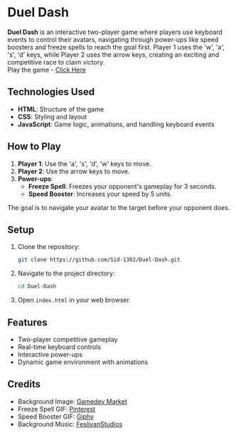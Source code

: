 # Duel Dash

**Duel Dash** is an interactive two-player game where players use keyboard events to control their avatars, navigating through power-ups like speed boosters and freeze spells to reach the goal first. Player 1 uses the 'w', 'a', 's', 'd' keys, while Player 2 uses the arrow keys, creating an exciting and competitive race to claim victory. <br/>
Play the game - [Click Here](https://sid-1302.github.io/Duel-Dash/)

## Technologies Used

- **HTML**: Structure of the game
- **CSS**: Styling and layout
- **JavaScript**: Game logic, animations, and handling keyboard events

## How to Play

1. **Player 1**: Use the 'a', 's', 'd', 'w' keys to move.
2. **Player 2**: Use the arrow keys to move.
3. **Power-ups**:
   - **Freeze Spell**: Freezes your opponent's gameplay for 3 seconds.
   - **Speed Booster**: Increases your speed by 5 units.

The goal is to navigate your avatar to the target before your opponent does.

## Setup

1. Clone the repository:
    ```bash
    git clone https://github.com/Sid-1302/Duel-Dash.git
    ```
2. Navigate to the project directory:
    ```bash
    cd Duel-Dash
    ```
3. Open `index.html` in your web browser.


## Features

- Two-player competitive gameplay
- Real-time keyboard controls
- Interactive power-ups
- Dynamic game environment with animations

## Credits

- Background Image: [Gamedev Market](https://cdn.gamedevmarket.net/wp-content/uploads/20191203191657/Work-2.jpg)
- Freeze Spell GIF: [Pinterest](https://i.pinimg.com/originals/dc/40/ee/dc40eec571ff5fe4770ac2517bb93e60.gif)
- Speed Booster GIF: [Giphy](https://media2.giphy.com/media/WDU9pnKjUTzQCE6oiP/giphy.gif)
- Background Music: [FesliyanStudios](https://www.fesliyanstudios.com/es/royalty-free-music/download/8-bit-retro-funk/883)

